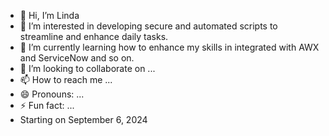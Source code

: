 - 👋 Hi, I’m Linda
- 👀 I’m interested in developing secure and automated scripts to streamline and enhance daily tasks. 
- 🌱 I’m currently learning how to enhance my skills in integrated with AWX and ServiceNow and so on.
- 💞️ I’m looking to collaborate on ...
- 📫 How to reach me ...
- 😄 Pronouns: ...
- ⚡ Fun fact: ...
- Starting on September 6, 2024
<!---
db-repo-dev/db-repo-dev is a ✨ special ✨ repository because its `README.md` (this file) appears on your GitHub profile.
You can click the Preview link to take a look at your changes.
--->
